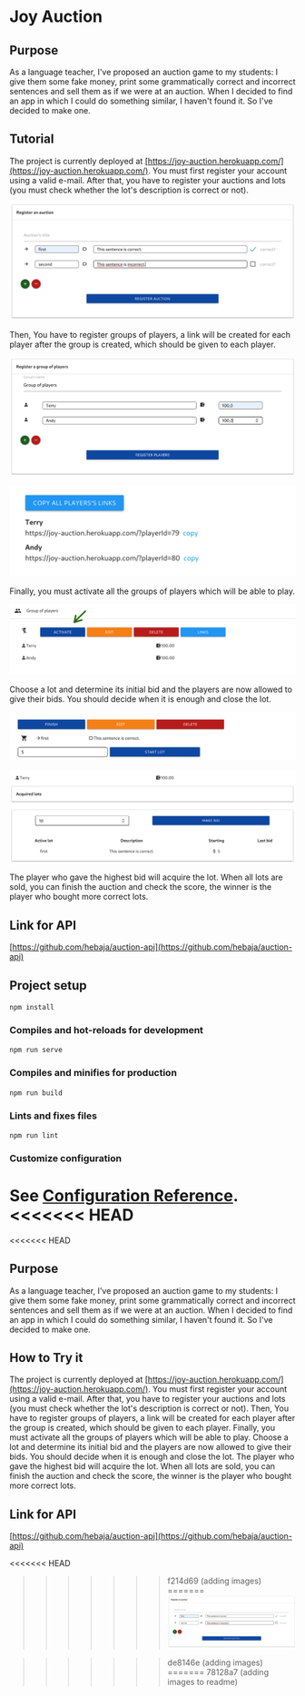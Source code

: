 # Joy Auction

## Purpose
As a language teacher, I've proposed an auction game to my students: I give them some fake money, print some grammatically correct and incorrect sentences and sell them as if we were at an auction. When I decided to find an app in which I could do something similar, I haven't found it. So I've decided to make one.

## Tutorial
The project is currently deployed at [https://joy-auction.herokuapp.com/](https://joy-auction.herokuapp.com/). You must first register your account using a valid e-mail. After that, you have to register your auctions and lots (you must check whether the lot's description is correct or not).

![Registering an auction](https://github.com/hebaja/auction/blob/master/src/assets/auction_images/register_auction.png)

Then, You have to register groups of players, a link will be created for each player after the group is created, which should be given to each player.

![Registering a group of players](https://github.com/hebaja/auction/blob/master/src/assets/auction_images/register_group.png)

![Links for players](https://github.com/hebaja/auction/blob/master/src/assets/auction_images/links.png)

Finally, you must activate all the groups of players which will be able to play. 

![Activating a group](https://github.com/hebaja/auction/blob/master/src/assets/auction_images/group.png)

Choose a lot and determine its initial bid and the players are now allowed to give their bids. You should decide when it is enough and close the lot.

![Initial bid](https://github.com/hebaja/auction/blob/master/src/assets/auction_images/initial_bid.png)

![player's control](https://github.com/hebaja/auction/blob/master/src/assets/auction_images/player.png)

The player who gave the highest bid will acquire the lot. When all lots are sold, you can finish the auction and check the score, the winner is the player who bought more correct lots.

## Link for API
[https://github.com/hebaja/auction-api](https://github.com/hebaja/auction-api)

## Project setup
```
npm install
```

### Compiles and hot-reloads for development
```
npm run serve
```

### Compiles and minifies for production
```
npm run build
```

### Lints and fixes files
```
npm run lint
```

### Customize configuration
See [Configuration Reference](https://cli.vuejs.org/config/).
<<<<<<< HEAD
=======

<<<<<<< HEAD
## Purpose
As a language teacher, I've proposed an auction game to my students: I give them some fake money, print some grammatically correct and incorrect sentences and sell them as if we were at an auction. When I decided to find an app in which I could do something similar, I haven't found it. So I've decided to make one.

## How to Try it
The project is currently deployed at [https://joy-auction.herokuapp.com/](https://joy-auction.herokuapp.com/). You must first register your account using a valid e-mail. After that, you have to register your auctions and lots (you must check whether the lot's description is correct or not). Then, You have to register groups of players, a link will be created for each player after the group is created, which should be given to each player. Finally, you must activate all the groups of players which will be able to play. Choose a lot and determine its initial bid and the players are now allowed to give their bids. You should decide when it is enough and close the lot. The player who gave the highest bid will acquire the lot. When all lots are sold, you can finish the auction and check the score, the winner is the player who bought more correct lots.

## Link for API
[https://github.com/hebaja/auction-api](https://github.com/hebaja/auction-api)

<<<<<<< HEAD
>>>>>>> f214d69 (adding images)
=======
![This is an image](https://github.com/hebaja/auction/blob/master/src/assets/auction_images/register_auction.png)


>>>>>>> de8146e (adding images)
=======
>>>>>>> 78128a7 (adding images to readme)
